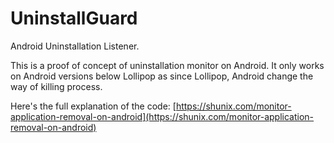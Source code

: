 # UninstallGuard
Android Uninstallation Listener.

This is a proof of concept of uninstallation monitor on Android. It only works on Android versions below Lollipop as since Lollipop, Android change the way of killing process.

Here's the full explanation of the code: [https://shunix.com/monitor-application-removal-on-android](https://shunix.com/monitor-application-removal-on-android)
